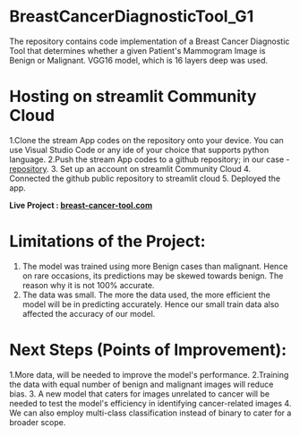 # **BreastCancerDiagnosticTool_G1**
The repository contains code implementation of a Breast Cancer Diagnostic Tool that determines whether a given Patient's Mammogram Image is Benign or Malignant. VGG16 model, which is 16 layers deep was used.


# **Hosting on streamlit Community Cloud**
1.Clone the stream App codes on the repository onto your device. You can use Visual Studio Code or any ide of your choice that supports python language.
2.Push the stream App codes to a github repository; in our case - [repository](https://github.com/johnthuo1/breast-cancer-tool).
3. Set up an account on streamlit Community Cloud
4. Connected the github public repository to streamlit cloud
5. Deployed the app.

  **Live Project : [breast-cancer-tool.com](https://johnthuo1-breast-cancer-tool-streamapp-647vh4.streamlit.app/)**
  
  # **Limitations of the Project:**
1. The model was trained using more Benign cases than malignant. Hence on rare occasions, its predictions may be skewed towards benign. The reason why it is not 100% accurate.
2. The data was small. The more the data used, the more efficient the model will be in predicting accurately. Hence our small train data also affected the accuracy of our model.
  
  # **Next Steps (Points of Improvement):**
1.More data, will be needed to improve the model's performance.
2.Training the data with equal number of benign and malignant images will reduce bias.
3. A new model that caters for images unrelated to cancer will be needed to test the model's efficiency in identifying cancer-related images
4. We can also employ multi-class classification instead of binary to cater for a broader scope.
 
